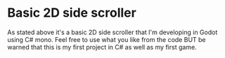 # Basic 2D side scroller
As stated above it's a basic 2D side scroller that I'm developing in Godot using C# mono.  Feel free to use what you like from the code BUT be warned that this is my first project in C# as well as my first game.